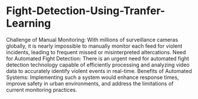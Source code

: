 # Fight-Detection-Using-Tranfer-Learning
Challenge of Manual Monitoring: With millions of surveillance cameras globally, it is nearly impossible to manually monitor each feed for violent incidents, leading to frequent missed or misinterpreted altercations.
Need for Automated Fight Detection: There is an urgent need for automated fight detection technology capable of efficiently processing and analyzing video data to accurately identify violent events in real-time.
Benefits of Automated Systems: Implementing such a system would enhance response times, improve safety in urban environments, and address the limitations of current monitoring practices.
